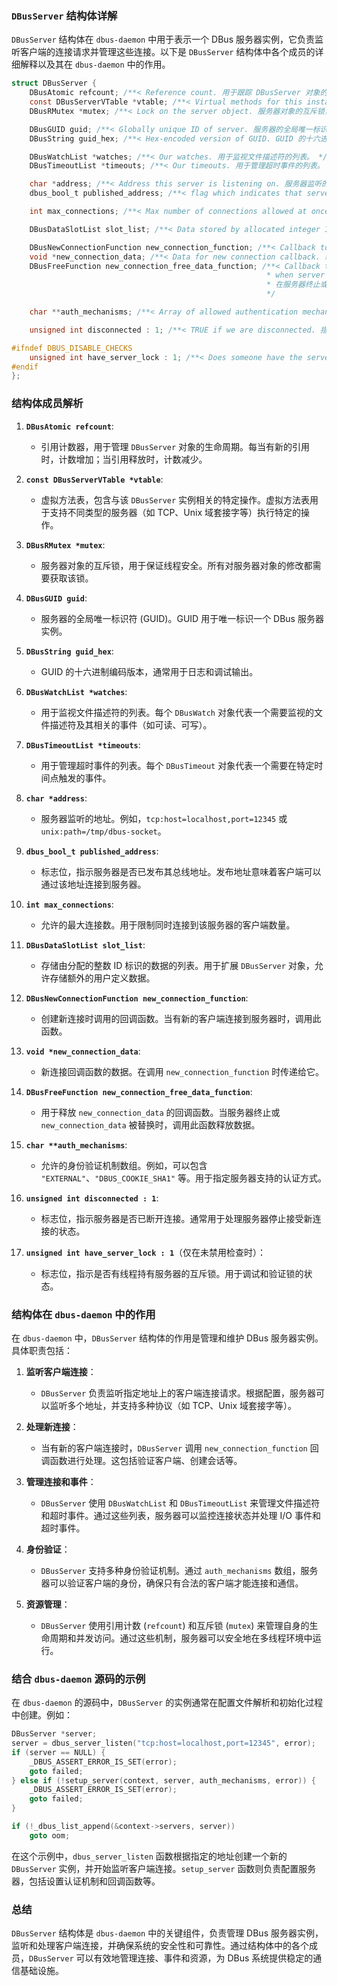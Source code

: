 ### `DBusServer` 结构体详解

`DBusServer` 结构体在 `dbus-daemon` 中用于表示一个 DBus 服务器实例，它负责监听客户端的连接请求并管理这些连接。以下是 `DBusServer` 结构体中各个成员的详细解释以及其在 `dbus-daemon` 中的作用。

```c
struct DBusServer {
    DBusAtomic refcount; /**< Reference count. 用于跟踪 DBusServer 对象的引用次数。 */
    const DBusServerVTable *vtable; /**< Virtual methods for this instance. 虚拟方法表，用于实例的特定操作。 */
    DBusRMutex *mutex; /**< Lock on the server object. 服务器对象的互斥锁，用于线程安全。 */

    DBusGUID guid; /**< Globally unique ID of server. 服务器的全局唯一标识符 (GUID)。 */
    DBusString guid_hex; /**< Hex-encoded version of GUID. GUID 的十六进制编码版本。 */

    DBusWatchList *watches; /**< Our watches. 用于监视文件描述符的列表。 */
    DBusTimeoutList *timeouts; /**< Our timeouts. 用于管理超时事件的列表。 */

    char *address; /**< Address this server is listening on. 服务器监听的地址。 */
    dbus_bool_t published_address; /**< flag which indicates that server has published its bus address. 指示服务器是否已发布其总线地址的标志。 */

    int max_connections; /**< Max number of connections allowed at once. 允许的最大连接数。 */

    DBusDataSlotList slot_list; /**< Data stored by allocated integer ID. 存储由分配的整数 ID 标识的数据的列表。 */

    DBusNewConnectionFunction new_connection_function; /**< Callback to invoke when a new connection is created. 创建新连接时调用的回调函数。 */
    void *new_connection_data; /**< Data for new connection callback. 新连接回调函数的数据。 */
    DBusFreeFunction new_connection_free_data_function; /**< Callback to invoke to free new_connection_data
                                                         * when server is finalized or data is replaced.
                                                         * 在服务器终止或数据被替换时调用的回调函数，用于释放 new_connection_data。
                                                         */

    char **auth_mechanisms; /**< Array of allowed authentication mechanisms. 允许的身份验证机制数组。 */

    unsigned int disconnected : 1; /**< TRUE if we are disconnected. 指示服务器是否已断开连接的标志。 */

#ifndef DBUS_DISABLE_CHECKS
    unsigned int have_server_lock : 1; /**< Does someone have the server mutex locked. 指示是否有线程持有服务器的互斥锁。 */
#endif
};
```

### 结构体成员解析

1. **`DBusAtomic refcount`**:
   - 引用计数器，用于管理 `DBusServer` 对象的生命周期。每当有新的引用时，计数增加；当引用释放时，计数减少。

2. **`const DBusServerVTable *vtable`**:
   - 虚拟方法表，包含与该 `DBusServer` 实例相关的特定操作。虚拟方法表用于支持不同类型的服务器（如 TCP、Unix 域套接字等）执行特定的操作。

3. **`DBusRMutex *mutex`**:
   - 服务器对象的互斥锁，用于保证线程安全。所有对服务器对象的修改都需要获取该锁。

4. **`DBusGUID guid`**:
   - 服务器的全局唯一标识符 (GUID)。GUID 用于唯一标识一个 DBus 服务器实例。

5. **`DBusString guid_hex`**:
   - GUID 的十六进制编码版本，通常用于日志和调试输出。

6. **`DBusWatchList *watches`**:
   - 用于监视文件描述符的列表。每个 `DBusWatch` 对象代表一个需要监视的文件描述符及其相关的事件（如可读、可写）。

7. **`DBusTimeoutList *timeouts`**:
   - 用于管理超时事件的列表。每个 `DBusTimeout` 对象代表一个需要在特定时间点触发的事件。

8. **`char *address`**:
   - 服务器监听的地址。例如，`tcp:host=localhost,port=12345` 或 `unix:path=/tmp/dbus-socket`。

9. **`dbus_bool_t published_address`**:
   - 标志位，指示服务器是否已发布其总线地址。发布地址意味着客户端可以通过该地址连接到服务器。

10. **`int max_connections`**:
    - 允许的最大连接数。用于限制同时连接到该服务器的客户端数量。

11. **`DBusDataSlotList slot_list`**:
    - 存储由分配的整数 ID 标识的数据的列表。用于扩展 `DBusServer` 对象，允许存储额外的用户定义数据。

12. **`DBusNewConnectionFunction new_connection_function`**:
    - 创建新连接时调用的回调函数。当有新的客户端连接到服务器时，调用此函数。

13. **`void *new_connection_data`**:
    - 新连接回调函数的数据。在调用 `new_connection_function` 时传递给它。

14. **`DBusFreeFunction new_connection_free_data_function`**:
    - 用于释放 `new_connection_data` 的回调函数。当服务器终止或 `new_connection_data` 被替换时，调用此函数释放数据。

15. **`char **auth_mechanisms`**:
    - 允许的身份验证机制数组。例如，可以包含 `"EXTERNAL"`、`"DBUS_COOKIE_SHA1"` 等。用于指定服务器支持的认证方式。

16. **`unsigned int disconnected : 1`**:
    - 标志位，指示服务器是否已断开连接。通常用于处理服务器停止接受新连接的状态。

17. **`unsigned int have_server_lock : 1`**（仅在未禁用检查时）：
    - 标志位，指示是否有线程持有服务器的互斥锁。用于调试和验证锁的状态。

### 结构体在 `dbus-daemon` 中的作用

在 `dbus-daemon` 中，`DBusServer` 结构体的作用是管理和维护 DBus 服务器实例。具体职责包括：

1. **监听客户端连接**：
   - `DBusServer` 负责监听指定地址上的客户端连接请求。根据配置，服务器可以监听多个地址，并支持多种协议（如 TCP、Unix 域套接字等）。

2. **处理新连接**：
   - 当有新的客户端连接时，`DBusServer` 调用 `new_connection_function` 回调函数进行处理。这包括验证客户端、创建会话等。

3. **管理连接和事件**：
   - `DBusServer` 使用 `DBusWatchList` 和 `DBusTimeoutList` 来管理文件描述符和超时事件。通过这些列表，服务器可以监控连接状态并处理 I/O 事件和超时事件。

4. **身份验证**：
   - `DBusServer` 支持多种身份验证机制。通过 `auth_mechanisms` 数组，服务器可以验证客户端的身份，确保只有合法的客户端才能连接和通信。

5. **资源管理**：
   - `DBusServer` 使用引用计数 (`refcount`) 和互斥锁 (`mutex`) 来管理自身的生命周期和并发访问。通过这些机制，服务器可以安全地在多线程环境中运行。

### 结合 `dbus-daemon` 源码的示例

在 `dbus-daemon` 的源码中，`DBusServer` 的实例通常在配置文件解析和初始化过程中创建。例如：

```c
DBusServer *server;
server = dbus_server_listen("tcp:host=localhost,port=12345", error);
if (server == NULL) {
    _DBUS_ASSERT_ERROR_IS_SET(error);
    goto failed;
} else if (!setup_server(context, server, auth_mechanisms, error)) {
    _DBUS_ASSERT_ERROR_IS_SET(error);
    goto failed;
}

if (!_dbus_list_append(&context->servers, server))
    goto oom;
```

在这个示例中，`dbus_server_listen` 函数根据指定的地址创建一个新的 `DBusServer` 实例，并开始监听客户端连接。`setup_server` 函数则负责配置服务器，包括设置认证机制和回调函数等。

### 总结

`DBusServer` 结构体是 `dbus-daemon` 中的关键组件，负责管理 DBus 服务器实例，监听和处理客户端连接，并确保系统的安全性和可靠性。通过结构体中的各个成员，`DBusServer` 可以有效地管理连接、事件和资源，为 DBus 系统提供稳定的通信基础设施。